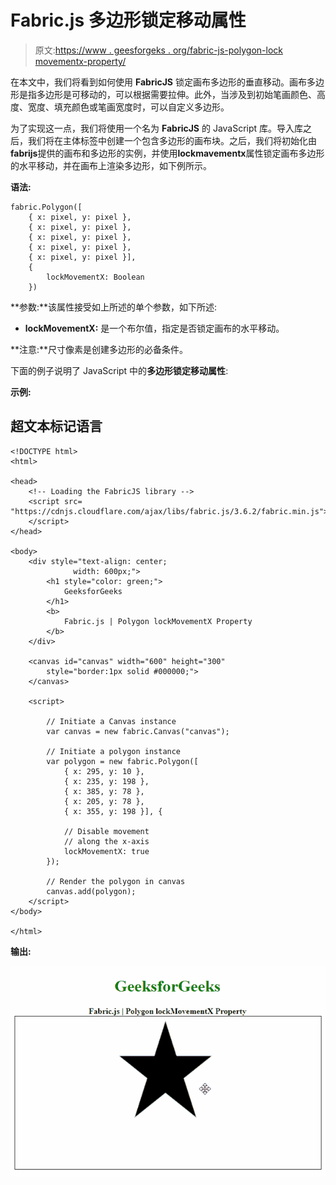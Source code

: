 # Fabric.js 多边形锁定移动属性

> 原文:[https://www . geesforgeks . org/fabric-js-polygon-lock movementx-property/](https://www.geeksforgeeks.org/fabric-js-polygon-lockmovementx-property/)

在本文中，我们将看到如何使用 **FabricJS** 锁定画布多边形的垂直移动。画布多边形是指多边形是可移动的，可以根据需要拉伸。此外，当涉及到初始笔画颜色、高度、宽度、填充颜色或笔画宽度时，可以自定义多边形。

为了实现这一点，我们将使用一个名为 **FabricJS** 的 JavaScript 库。导入库之后，我们将在主体标签中创建一个包含多边形的画布块。之后，我们将初始化由**fabrijs**提供的画布和多边形的实例，并使用**lockmavementx**属性锁定画布多边形的水平移动，并在画布上渲染多边形，如下例所示。

**语法:**

```
fabric.Polygon([
    { x: pixel, y: pixel },
    { x: pixel, y: pixel },
    { x: pixel, y: pixel },
    { x: pixel, y: pixel },
    { x: pixel, y: pixel }],
    {
        lockMovementX: Boolean
    })

```

**参数:**该属性接受如上所述的单个参数，如下所述:

*   **lockMovementX:** 是一个布尔值，指定是否锁定画布的水平移动。

**注意:**尺寸像素是创建多边形的必备条件。

下面的例子说明了 JavaScript 中的**多边形锁定移动属性**:

**示例:**

## 超文本标记语言

```
<!DOCTYPE html>
<html>

<head>
    <!-- Loading the FabricJS library -->
    <script src=
"https://cdnjs.cloudflare.com/ajax/libs/fabric.js/3.6.2/fabric.min.js">
    </script>
</head>

<body>
    <div style="text-align: center;
              width: 600px;">
        <h1 style="color: green;">
            GeeksforGeeks
        </h1>
        <b>
            Fabric.js | Polygon lockMovementX Property
        </b>
    </div>

    <canvas id="canvas" width="600" height="300" 
        style="border:1px solid #000000;">
    </canvas>

    <script>

        // Initiate a Canvas instance 
        var canvas = new fabric.Canvas("canvas");

        // Initiate a polygon instance 
        var polygon = new fabric.Polygon([
            { x: 295, y: 10 },
            { x: 235, y: 198 },
            { x: 385, y: 78 },
            { x: 205, y: 78 },
            { x: 355, y: 198 }], {

            // Disable movement
            // along the x-axis
            lockMovementX: true
        });

        // Render the polygon in canvas 
        canvas.add(polygon); 
    </script>
</body>

</html>
```

**输出:**

![](img/02e5ffd2799ba5d916a7bea5c8fd5f4a.png)